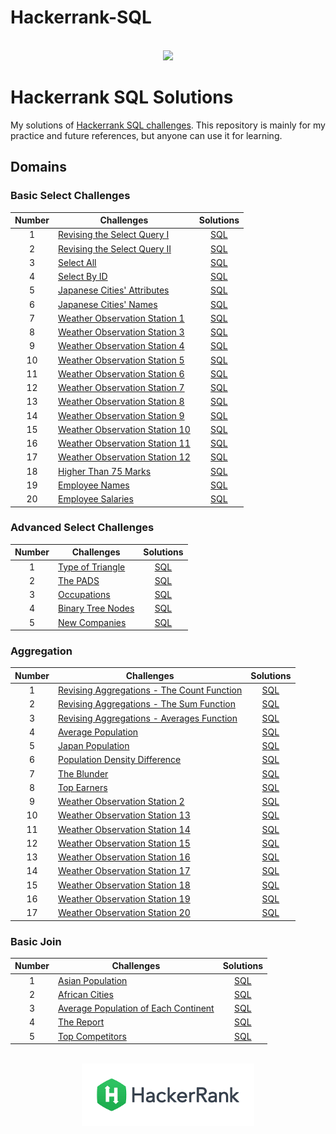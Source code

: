 # Hackerrank-SQL

<p align="center">  
	<br> 
	<a href="https://www.hackerrank.com/pkaul7">
        <img height=100 src="https://d3keuzeb2crhkn.cloudfront.net/hackerrank/assets/styleguide/logo_wordmark-f5c5eb61ab0a154c3ed9eda24d0b9e31.svg"> 
    </a>
    <br>
</p>

# Hackerrank SQL Solutions

My solutions of [Hackerrank SQL challenges](https://www.hackerrank.com/domains/sql/select).
This repository is mainly for my practice and future references, but anyone can use it for learning.

## Domains

### Basic Select Challenges

| Number | Challenges | Solutions |
|:------:|------------|:---------:|
| 1 | [Revising the Select Query I](https://www.hackerrank.com/challenges/revising-the-select-query/problem) | [SQL](https://github.com/pranavkaul/Hackerrank_SQL/blob/main/Basic-Select/Revising-the-Select-Query-I.sql)
| 2 | [Revising the Select Query II](https://www.hackerrank.com/challenges/revising-the-select-query-2/problem) | [SQL](https://github.com/pranavkaul/Hackerrank_SQL/blob/main/Basic-Select/Revising-the-Select-Query-II.sql)
| 3 | [Select All](https://www.hackerrank.com/challenges/select-all-sql/problem) | [SQL](https://github.com/pranavkaul/Hackerrank_SQL/blob/main/Basic-Select/Select-All.sql)
| 4 | [Select By ID](https://www.hackerrank.com/challenges/select-by-id/problem) | [SQL](https://github.com/pranavkaul/Hackerrank_SQL/blob/main/Basic-Select/Select-by-id.sql)
| 5 | [Japanese Cities' Attributes](https://www.hackerrank.com/challenges/japanese-cities-attributes/problem) | [SQL](https://github.com/pranavkaul/Hackerrank_SQL/blob/main/Basic-Select/Japanese-Cities-Attributes.sql)
| 6 | [Japanese Cities' Names](https://www.hackerrank.com/challenges/japanese-cities-name/problem) | [SQL](https://github.com/pranavkaul/Hackerrank_SQL/blob/main/Basic-Select/Japanese-Cities'-Names.sql)
| 7 | [Weather Observation Station 1](https://www.hackerrank.com/challenges/weather-observation-station-1/problem) | [SQL](https://github.com/pranavkaul/Hackerrank_SQL/blob/main/Basic-Select/Weather_Observation_Station_1.sql)
| 8 | [Weather Observation Station 3](https://www.hackerrank.com/challenges/weather-observation-station-3/problem) | [SQL](Basic-Select/Weather_Observation_Station_3.sql)
| 9 | [Weather Observation Station 4](https://www.hackerrank.com/challenges/weather-observation-station-4/problem) | [SQL](Basic-Select/Weather_Observation_Station_4.sql)
| 10| [Weather Observation Station 5](https://www.hackerrank.com/challenges/weather-observation-station-5/problem) | [SQL](Basic-Select/Weather_Observation_Station_5.sql)
| 11| [Weather Observation Station 6](https://www.hackerrank.com/challenges/weather-observation-station-6/problem) | [SQL](Basic-Select/Weather_Observation_Station_6.sql)
| 12| [Weather Observation Station 7](https://www.hackerrank.com/challenges/weather-observation-station-7/problem) | [SQL](Basic-Select/Weather_Observation_Station_7.sql)
| 13| [Weather Observation Station 8](https://www.hackerrank.com/challenges/weather-observation-station-8/problem) | [SQL](Basic-Select/Weather_Observation_Station_8.sql)
| 14| [Weather Observation Station 9](https://www.hackerrank.com/challenges/weather-observation-station-9/problem) | [SQL](Basic-Select/Weather_Observation_Station_9.sql)
| 15| [Weather Observation Station 10](https://www.hackerrank.com/challenges/weather-observation-station-10/problem) | [SQL](Basic-Select/Weather_Observation_Station_10.sql)
| 16| [Weather Observation Station 11](https://www.hackerrank.com/challenges/weather-observation-station-11/problem) | [SQL](Basic-Select/Weather_Observation_Station_11.sql)
| 17| [Weather Observation Station 12](https://www.hackerrank.com/challenges/weather-observation-station-12/problem) | [SQL](Basic-Select/Weather_Observation_Station_12.sql)
| 18| [Higher Than 75 Marks](https://www.hackerrank.com/challenges/more-than-75-marks/problem) | [SQL](Basic-Select/Higher_Than_75_Marks.sql)
| 19| [Employee Names](https://www.hackerrank.com/challenges/name-of-employees/problem) | [SQL](Basic-Select/Employee_Names.sql)
| 20| [Employee Salaries](https://www.hackerrank.com/challenges/salary-of-employees/problem) | [SQL](Basic-Select/Employee_Salaries.sql)


### Advanced Select Challenges

| Number | Challenges | Solutions |
|:------:|------------|:---------:|
| 1 |[Type of Triangle](https://www.hackerrank.com/challenges/what-type-of-triangle/problem) | [SQL](https://github.com/pranavkaul/Hackerrank_SQL/blob/main/Advanced-Select/Type_of_Triangle.sql) |
| 2 |[The PADS](https://www.hackerrank.com/challenges/the-pads/problem) | [SQL](https://github.com/pranavkaul/Hackerrank_SQL/blob/main/Advanced-Select/The_PADS.sql)|
| 3 |[Occupations](https://www.hackerrank.com/challenges/occupations/problem) | [SQL](https://github.com/pranavkaul/Hackerrank_SQL/blob/main/Advanced-Select/Occupations.sql)|
| 4 |[Binary Tree Nodes](https://www.hackerrank.com/challenges/binary-search-tree-1/problem) | [SQL](https://github.com/pranavkaul/Hackerrank_SQL/blob/main/Advanced-Select/Binary_Tree_Nodes.sql)|
| 5 |[New Companies](https://www.hackerrank.com/challenges/the-company/problem) | [SQL](https://github.com/pranavkaul/Hackerrank_SQL/blob/main/Advanced-Select/New_Companies.sql)|

### Aggregation

| Number | Challenges | Solutions |
|:------:|------------|:---------:|
| 1 |[Revising Aggregations - The Count Function](https://www.hackerrank.com/challenges/revising-aggregations-the-count-function/problem) | [SQL](https://github.com/pranavkaul/Hackerrank_SQL/blob/main/Aggregation/Revising_Aggregations%20_The_Count_Function.sql) |
| 2 |[Revising Aggregations - The Sum Function](https://www.hackerrank.com/challenges/revising-aggregations-sum/problem) | [SQL](https://github.com/pranavkaul/Hackerrank_SQL/blob/main/Aggregation/Revising_Aggregations-The_Sum_Function.sql) |
| 3 |[Revising Aggregations - Averages Function](https://www.hackerrank.com/challenges/revising-aggregations-the-average-function/problem) | [SQL](https://github.com/pranavkaul/Hackerrank_SQL/blob/main/Aggregation/Revising_Aggregations-Averages.sql) |
| 4 |[Average Population](https://www.hackerrank.com/challenges/average-population/problem) | [SQL](https://github.com/pranavkaul/Hackerrank_SQL/blob/main/Aggregation/Average_Population.sql) |
| 5 |[Japan Population](https://www.hackerrank.com/challenges/japan-population/problem) | [SQL](https://github.com/pranavkaul/Hackerrank_SQL/blob/main/Aggregation/Japan_Population.sql) |
| 6 |[Population Density Difference](https://www.hackerrank.com/challenges/population-density-difference/problem) | [SQL](https://github.com/pranavkaul/Hackerrank_SQL/blob/main/Aggregation/Population_Density_Difference.sql) |
| 7 |[The Blunder](https://www.hackerrank.com/challenges/The-blunder/problem) | [SQL](https://github.com/pranavkaul/Hackerrank_SQL/blob/main/Aggregation/The_Blunder.sql) |
| 8 |[Top Earners](https://www.hackerrank.com/challenges/earnings-of-employees/problem) | [SQL](https://github.com/pranavkaul/Hackerrank_SQL/blob/main/Aggregation/Top_Earners.sql) |
| 9 |[Weather Observation Station 2](https://www.hackerrank.com/challenges/weather-observation-station-2/problem?) | [SQL](https://github.com/pranavkaul/Hackerrank_SQL/blob/main/Aggregation/Weather_Observation_Station_2.sql) |
| 10 |[Weather Observation Station 13](https://www.hackerrank.com/challenges/weather-observation-station-13/problem) | [SQL](https://github.com/pranavkaul/Hackerrank_SQL/blob/main/Aggregation/Weather_Observation_Station_13.sql) |
| 11 |[Weather Observation Station 14](https://www.hackerrank.com/challenges/weather-observation-station-14/problem) | [SQL](https://github.com/pranavkaul/Hackerrank_SQL/blob/main/Aggregation/Weather_Observation_Station_14.sql) |
| 12 |[Weather Observation Station 15](https://www.hackerrank.com/challenges/weather-observation-station-15/problem) | [SQL](https://github.com/pranavkaul/Hackerrank_SQL/blob/main/Aggregation/Weather_Observation_Station_15.sql) |
| 13 |[Weather Observation Station 16](https://www.hackerrank.com/challenges/weather-observation-station-16/problem) | [SQL](https://github.com/pranavkaul/Hackerrank_SQL/blob/main/Aggregation/Weather_Observation_Station_16.sql) |
| 14|[Weather Observation Station 17](https://www.hackerrank.com/challenges/weather-observation-station-17/problem) | [SQL](https://github.com/pranavkaul/Hackerrank_SQL/blob/main/Aggregation/Weather_Observation_Station_17.sql) |
| 15|[Weather Observation Station 18](https://www.hackerrank.com/challenges/weather-observation-station-18/problem) | [SQL](https://github.com/pranavkaul/Hackerrank_SQL/blob/main/Aggregation/Weather_Observation_Station_18.sql) |
| 16|[Weather Observation Station 19](https://www.hackerrank.com/challenges/weather-observation-station-19/problem) | [SQL](https://github.com/pranavkaul/Hackerrank_SQL/blob/main/Aggregation/Weather_Observation_Station_19.sql) |
| 17|[Weather Observation Station 20](https://www.hackerrank.com/challenges/weather-observation-station-20/problem) | [SQL](https://github.com/pranavkaul/Hackerrank_SQL/blob/main/Aggregation/Weather_Observation_Station_20.sql) |

### Basic Join

| Number | Challenges | Solutions |
|:------:|------------|:---------:|
| 1 | [Asian Population](https://www.hackerrank.com/challenges/asian-population/problem) | [SQL](https://github.com/pranavkaul/Hackerrank_SQL/blob/main/Basic_Join/Asian_Population.sql)
| 2 | [African Cities](https://www.hackerrank.com/challenges/african-cities/problem) | [SQL](https://github.com/pranavkaul/Hackerrank_SQL/blob/main/Basic_Join/African_Cities.sql)
| 3 | [Average Population of Each Continent](https://www.hackerrank.com/challenges/average-population-of-each-continent/problem) | [SQL](https://github.com/pranavkaul/Hackerrank_SQL/blob/main/Basic_Join/Average_Population_of_Each_Continent.sql)
| 4 | [The Report](https://www.hackerrank.com/challenges/the-report/problem) | [SQL](https://github.com/pranavkaul/Hackerrank_SQL/blob/main/Basic_Join/The_Report.sql)
| 5 | [Top Competitors](https://www.hackerrank.com/challenges/full-score/problem) | [SQL](https://github.com/pranavkaul/Hackerrank_SQL/blob/main/Basic_Join/Top_Competitors.sql)



<p align="center">  
	<br>
        <img height=100 src="https://github.com/pranavkaul/Hackerrank-Python/blob/main/Image.png?raw=true"> 
    </a>
    <br>
</p> 

